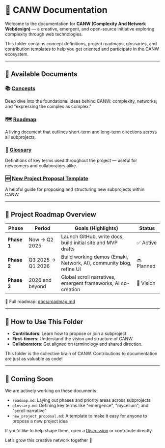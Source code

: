 # 🧭 CANW Documentation

Welcome to the documentation for **CANW (Complexity And Network Webdesign)** — a creative, emergent, and open-source initiative exploring complexity through web technologies.

This folder contains concept definitions, project roadmaps, glossaries, and contribution templates to help you get oriented and participate in the CANW ecosystem.

---

## 📘 Available Documents

### 📚 [Concepts](./concepts.md)
Deep dive into the foundational ideas behind CANW: complexity, networks, and "expressing the complex as complex."

### 🗺️ [Roadmap](./roadmap.md)
A living document that outlines short-term and long-term directions across all subprojects.

### 🧠 [Glossary](./glossary.md)
Definitions of key terms used throughout the project — useful for newcomers and collaborators alike.

### 🆕 [New Project Proposal Template](./new_project_proposal.md)
A helpful guide for proposing and structuring new subprojects within CANW.

---

## 🧭 Project Roadmap Overview

| Phase        | Period            | Goals (Highlights)                                              | Status     |
|--------------|------------------|------------------------------------------------------------------|------------|
| **Phase 1**  | Now → Q2 2025     | Launch GitHub, write docs, build initial site and MVP drafts    | ✅ Active   |
| **Phase 2**  | Q3 2025 → Q1 2026 | Build working demos (Emaki, Network, AI), community blog, refine UI | 🔜 Planned  |
| **Phase 3**  | 2026 and beyond   | Global scroll narratives, emergent frameworks, AI co-creation    | 🌌 Vision   |

📖 Full roadmap: [docs/roadmap.md](./roadmap.md)

---

## 🤝 How to Use This Folder

- **Contributors**: Learn how to propose or join a subproject.
- **First-timers**: Understand the vision and structure of CANW.
- **Collaborators**: Get aligned on terminology and shared direction.

This folder is the collective brain of CANW. Contributions to documentation are just as valuable as code!

---

## 🧩 Coming Soon

We are actively working on these documents:

- `roadmap.md`: Laying out phases and priority areas across subprojects
- `glossary.md`: Defining key terms like "emergence", "mycelium", and "scroll narrative"
- `new_project_proposal.md`: A template to make it easy for anyone to propose a new project idea

If you'd like to help shape them, open a [Discussion](https://github.com/your-repo/discussions) or contribute directly.

Let’s grow this creative network together 🌱

